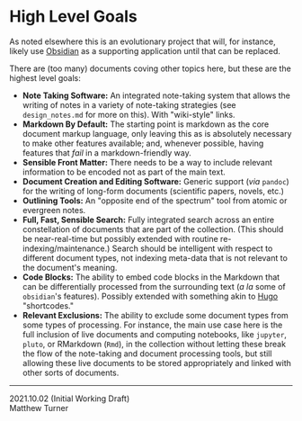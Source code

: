 # High Level Goals

As noted elsewhere this is an evolutionary project that will, for instance, likely use [Obsidian](https://obsidian.md/) as a supporting application until that can be replaced.

There are (too many) documents coving other topics here, but these are the highest level goals:

+ **Note Taking Software:** An integrated note-taking system that allows the writing of notes in a variety of note-taking strategies (see `design_notes.md` for more on this). With "wiki-style" links.
+ **Markdown By Default:** The starting point is markdown as the core document markup language, only leaving this as is absolutely necessary to make other features available; and, whenever possible, having features that _fail_ in a markdown-friendly way.
+ **Sensible Front Matter:** There needs to be a way to include relevant information to be encoded not as part of the main text.
+ **Document Creation and Editing Software:** Generic support (_via_ `pandoc`) for the writing of long-form documents (scientific papers, novels, etc.)
+ **Outlining Tools:** An "opposite end of the spectrum" tool from atomic or evergreen notes.
+ **Full, Fast, Sensible Search:** Fully integrated search across an entire constellation of documents that are part of the collection. (This should be near-real-time but possibly extended with routine re-indexing/maintenance.) Search should be intelligent with respect to different document types, not indexing meta-data that is not relevant to the document's meaning.
+ **Code Blocks:** The ability to embed code blocks in the Markdown that can be differentially processed from the surrounding text (_a la_ some of `obsidian`'s features). Possibly extended with something akin to [Hugo](https://gohugo.io/) "shortcodes."
+ **Relevant Exclusions:** The ability to exclude some document types from some types of processing. For instance, the main use case here is the full inclusion of live documents and computing notebooks, like `jupyter`, `pluto`, or RMarkdown (`Rmd`), in the collection without letting these break the flow of the note-taking and document processing tools, but still allowing these live documents to be stored appropriately and linked with other sorts of documents.



---
2021.10.02 (Initial Working Draft)<br>Matthew Turner
